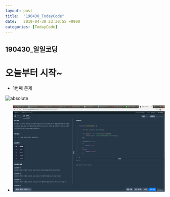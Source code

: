 ```yaml
---
layout: post
title:  "190430_TodayCode"
date:   2019-04-30 23:30:55 +0900
categories: [TodayCode]
---
```


190430_일일코딩
-------------

# 오늘부터 시작~

* 1번째 문제 

<img data-action="zoom" src='{{ "/images/1.png" | relative_url }}' alt='absolute'>

- ![](./2.png)
